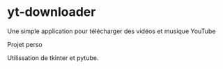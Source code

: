 # yt-downloader
Une simple application pour télécharger des vidéos et musique YouTube

Projet perso 

Utilissation de tkinter et pytube.
